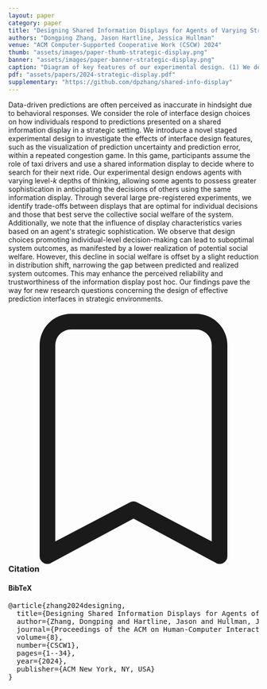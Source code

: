 ```yaml
---
layout: paper
category: paper
title: "Designing Shared Information Displays for Agents of Varying Strategic Sophistication"
authors: "Dongping Zhang, Jason Hartline, Jessica Hullman"
venue: "ACM Computer-Supported Cooperative Work (CSCW) 2024"
thumb: "assets/images/paper-thumb-strategic-display.png"
banner: "assets/images/paper-banner-strategic-display.png"
caption: "Diagram of key features of our experimental design. (1) We define a pseudo-Poisson distribution using a <math><mi>Poisson</mi><mo>(</mo><mn>1.5</mn><mo>)</mo></math>, which includes <math><mi>L0</mi></math>s&mdash;<math><mi>L2</mi></math>s. (2) We endow level-specific beliefs by normalizing the pseudo-Poisson distribution for <math><mi>L1</mi></math>s and <math><mi>L2</mi></math>s who are our study participants. (3) We conduct a staged data collection: in each trial, participants use an information display to make decisions and then review a level-specific feedback. <math><mi>L1</mi></math>s and <math><mi>L2</mi></math>s complete all trials in the same order, but <math><mi>L1</mi></math>s complete the study before <math><mi>L2</mi></math>s, so that <math><mi>L1</mi></math>s' responses can be used with that of <math><mi>L0</mi></math>s (i.e., the taxi data) to construct a level-specific feedback that aligns with <math><mi>L2</mi></math>s' endowed belief. (4) We calculate the system outcome by combining decisions from <math><mi>L0</mi></math>s (i.e., the taxi data) and <math><mi>L1</mi></math>s&mdash;<math><mi>L2</mi></math>s (i.e., the collected responses) according to the mixture we used to define the level distribution (step 1). (5) We conduct two replications of the experiment by varying trial order and re-define the level mixture of <math><mi>L0</mi></math>s&mdash;<math><mi>L2</mi></math>s using a <math><mi>Poisson</mi><mo>(</mo><mn>3</mn><mo>)</mo></math>."
pdf: "assets/papers/2024-strategic-display.pdf"
supplementary: "https://github.com/dpzhang/shared-info-display"
---
```


<!-- abstract -->

Data-driven predictions are often perceived as inaccurate in hindsight due to behavioral responses. We consider the role of interface design choices on how individuals respond to predictions presented on a shared information display in a strategic setting. We introduce a novel staged experimental design to investigate the effects of interface design features, such as the visualization of prediction uncertainty and prediction error, within a repeated congestion game. In this game, participants assume the role of taxi drivers and use a shared information display to decide where to search for their next ride. Our experimental design endows agents with varying level-<i>k</i> depths of thinking, allowing some agents to possess greater sophistication in anticipating the decisions of others using the same information display. Through several large pre-registered experiments, we identify trade-offs between displays that are optimal for individual decisions and those that best serve the collective social welfare of the system. Additionally, we note that the influence of display characteristics varies based on an agent's strategic sophistication. We observe that design choices promoting individual-level decision-making can lead to suboptimal system outcomes, as manifested by a lower realization of potential social welfare. However, this decline in social welfare is offset by a slight reduction in distribution shift, narrowing the gap between predicted and realized system outcomes. This may enhance the perceived reliability and trustworthiness of the information display post hoc. Our findings pave the way for new research questions concerning the design of effective prediction interfaces in strategic environments.

<h3><svg xmlns="http://www.w3.org/2000/svg" fill="currentColor" class="bi bi-bookmark" viewBox="0 0 16 16">
  <path d="M2 2a2 2 0 0 1 2-2h8a2 2 0 0 1 2 2v13.5a.5.5 0 0 1-.777.416L8 13.101l-5.223 2.815A.5.5 0 0 1 2 15.5V2zm2-1a1 1 0 0 0-1 1v12.566l4.723-2.482a.5.5 0 0 1 .554 0L13 14.566V2a1 1 0 0 0-1-1H4z"/>
</svg> Citation</h3>
<div class="bibtex">
<!-- bibtex -->
<h4>BibTeX</h4>
<pre>
@article{zhang2024designing,
  title={Designing Shared Information Displays for Agents of Varying Strategic Sophistication},
  author={Zhang, Dongping and Hartline, Jason and Hullman, Jessica},
  journal={Proceedings of the ACM on Human-Computer Interaction},
  volume={8},
  number={CSCW1},
  pages={1--34},
  year={2024},
  publisher={ACM New York, NY, USA}
}
</pre>
</div>

